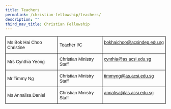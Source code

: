 ```yaml
---
title: Teachers
permalink: /christian-fellowship/teachers/
description: ""
third_nav_title: Christian Fellowship
---
```

<style type="text/css">
.tg  {border-collapse:collapse;border-spacing:0;}
.tg td{border-color:black;border-style:solid;border-width:1px;font-family:Arial, sans-serif;font-size:14px;
  overflow:hidden;padding:10px 5px;word-break:normal;}
.tg th{border-color:black;border-style:solid;border-width:1px;font-family:Arial, sans-serif;font-size:14px;
  font-weight:normal;overflow:hidden;padding:10px 5px;word-break:normal;}
.tg .tg-cly1{text-align:left;vertical-align:middle}
.tg .tg-vy94{color:#00E;text-align:left;vertical-align:top}
</style>
<table class="tg">
<thead>
  <tr>
    <th class="tg-cly1">Ms Bok Hai Choo Christine</th>
    <th class="tg-cly1">Teacher I/C</th>
    <th class="tg-vy94"><a href="mailto:bokhaichoo@acsindep.edu.sg"><span style="text-decoration:none;background-color:transparent">bokhaichoo@acsindep.edu.sg</span></a></th>
  </tr>
</thead>
<tbody>
  <tr>
    <td class="tg-cly1">Mrs Cynthia Yeong</td>
    <td class="tg-cly1">Christian Ministry Staff</td>
    <td class="tg-vy94"><a href="mailto:cynthia@as.acsi.edu.sg"><span style="text-decoration:none;background-color:transparent">cynthia@as.acsi.edu.sg</span></a></td>
  </tr>
  <tr>
    <td class="tg-cly1">Mr Timmy Ng</td>
    <td class="tg-cly1">Christian Ministry Staff</td>
    <td class="tg-vy94"><a href="mailto:timmyng@as.acsi.edu.sg"><span style="text-decoration:none;background-color:transparent">timmyng@as.acsi.edu.sg</span></a></td>
  </tr>
  <tr>
    <td class="tg-cly1">Ms Annalisa Daniel</td>
    <td class="tg-cly1">Christian Ministry Staff</td>
    <td class="tg-vy94"><a href="mailto:annalisa@as.acsi.edu.sg"><span style="text-decoration:none;background-color:transparent">annalisa@as.acsi.edu.sg</span></a></td>
  </tr>
</tbody>
</table>